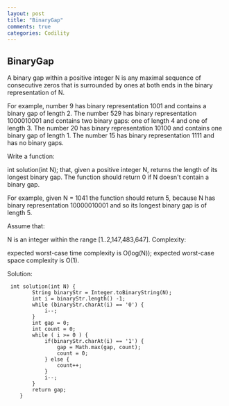 ```yaml
---
layout: post
title: "BinaryGap"
comments: true
categories: Codility
---
```


## BinaryGap

A binary gap within a positive integer N is any maximal sequence of consecutive zeros that is surrounded by ones at both ends in the binary representation of N.

For example, number 9 has binary representation 1001 and contains a binary gap of length 2. The number 529 has binary representation 1000010001 and contains two binary gaps: one of length 4 and one of length 3. The number 20 has binary representation 10100 and contains one binary gap of length 1. The number 15 has binary representation 1111 and has no binary gaps.

Write a function:

int solution(int N);
that, given a positive integer N, returns the length of its longest binary gap. The function should return 0 if N doesn't contain a binary gap.

For example, given N = 1041 the function should return 5, because N has binary representation 10000010001 and so its longest binary gap is of length 5.

Assume that:

N is an integer within the range [1..2,147,483,647].
Complexity:

expected worst-case time complexity is O(log(N));
expected worst-case space complexity is O(1).

Solution:

``` 
 int solution(int N) {
        String binaryStr = Integer.toBinaryString(N);
        int i = binaryStr.length() -1;
        while (binaryStr.charAt(i) == '0') {
            i--;
        }
        int gap = 0;
        int count = 0;
        while ( i >= 0 ) {
            if(binaryStr.charAt(i) == '1') {
                gap = Math.max(gap, count);
                count = 0;
            } else {
                count++;
            }
            i--;
        }
        return gap;
    }
```